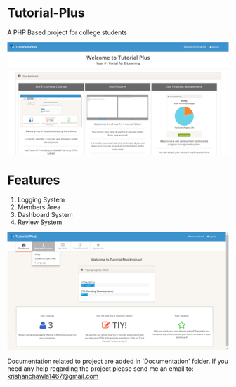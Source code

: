 # Tutorial-Plus
A PHP Based project for college students

![Alt text](/img/front.png?raw=true "Optional Title")

# Features
1. Logging System
2. Members Area
3. Dashboard System
4. Review System

![Alt text](/img/img_1.png?raw=true "Optional Title")

Documentation related to project are added in 'Documentation' folder. If you need any help regarding the project please send me an email to: krishanchawla1467@gmail.com
